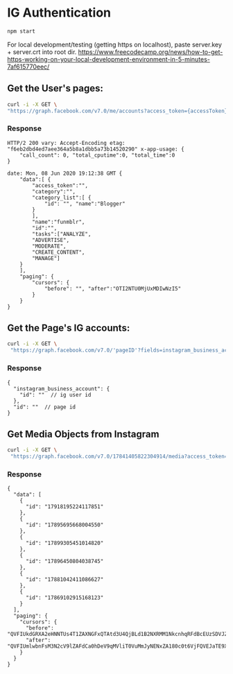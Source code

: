 # IG Authentication

```bash
npm start
```

For local development/testing (getting https on localhost), paste server.key + server.crt into root dir.
https://www.freecodecamp.org/news/how-to-get-https-working-on-your-local-development-environment-in-5-minutes-7af615770eec/

## Get the User's pages:
```bash
curl -i -X GET \
"https://graph.facebook.com/v7.0/me/accounts?access_token={accessToken}"
```

### Response
```
HTTP/2 200 vary: Accept-Encoding etag: "f6eb2dbd4ed7aee364a5b8a1dbb5a73b14520290" x-app-usage: {
    "call_count": 0, "total_cputime":0, "total_time":0
}

date: Mon, 08 Jun 2020 19:12:38 GMT {
    "data":[ {
        "access_token":"",
        "category":"",
        "category_list":[ {
            "id": "", "name":"Blogger"
        }
        ],
        "name":"funmblr",
        "id":"",
        "tasks":["ANALYZE",
        "ADVERTISE",
        "MODERATE",
        "CREATE_CONTENT",
        "MANAGE"]
    }
    ],
    "paging": {
        "cursors": {
            "before": "", "after":"OTI2NTU0MjUxMDIwNzI5"
        }
    }
}
```

## Get the Page's IG accounts:
```bash
curl -i -X GET \
 "https://graph.facebook.com/v7.0/'pageID'?fields=instagram_business_account&access_token={'accessToken'}"
```

### Response
```
{
  "instagram_business_account": {
    "id": ""  // ig user id
  },
  "id": ""  // page id
}
```

## Get Media Objects from Instagram
```bash
curl -i -X GET \
 "https://graph.facebook.com/v7.0/17841405822304914/media?access_token={access-token}"
```

### Response
```
{
  "data": [
    {
      "id": "17918195224117851"
    },
    {
      "id": "17895695668004550"
    },
    {
      "id": "17899305451014820"
    },
    {
      "id": "17896450804038745"
    },
    {
      "id": "17881042411086627"
    },
    {
      "id": "17869102915168123"
    }
  ],
  "paging": {
    "cursors": {
      "before": "QVFIUkdGRXA2eHNNTUs4T1ZAXNGFxQTAtd3U4QjBLd1B2NXRMM1NkcnhqRFdBcEUzSDVJZATFoLWtXMWZAGU2VrRTk2RHVtTVlDckI2NjN0UERFa2JrUk4yMW13",
      "after": "QVFIUmlwbnFsM3N2cV9lZAFdCa0hDeV9qMVliT0VuMmJyNENxZA180c0t6VjFQVEJaTE9XV085aU92OUFLNFB6Szd2amo5aV9rTlVBcnNlWmEtMzYxcE1HSFR3"
    }
  }
}
```
